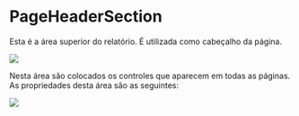 # PageHeaderSection

Esta é a área superior do relatório. É utilizada como cabeçalho da página.

![](http://www.gvinci.com.br/manual/tlrkpageheadersection.zoom79.png)

Nesta área são colocados os controles que aparecem em todas as páginas. As propriedades desta área são as seguintes:

![](http://www.gvinci.com.br/manual/tlrkrel_1.zoom80.png)

